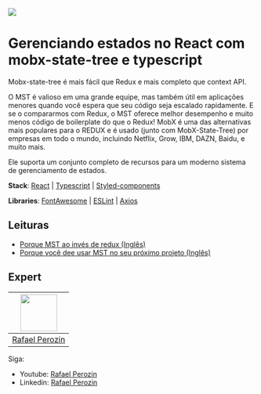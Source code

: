 <img src="https://storage.googleapis.com/golden-wind/experts-club/capa-github.svg" />

# Gerenciando estados no React com mobx-state-tree e typescript

Mobx-state-tree é mais fácil que Redux e mais completo que context API.

O MST é valioso em uma grande equipe, mas também útil em aplicações menores quando você espera que seu código seja escalado rapidamente. E se o compararmos com Redux, o MST oferece melhor desempenho e muito menos código de boilerplate do que o Redux! MobX é uma das alternativas mais populares para o REDUX e é usado (junto com MobX-State-Tree) por empresas em todo o mundo, incluindo Netflix, Grow, IBM, DAZN, Baidu, e muito mais.

Ele suporta um conjunto completo de recursos para um moderno sistema de gerenciamento de estados.

**Stack**: [React](https://reactjs.org/docs/getting-started.html) | [Typescript](https://www.typescriptlang.org/docs/handbook/react.html) | [Styled-components](https://styled-components.com/docs/basics)

**Libraries**: [FontAwesome](https://fontawesome.com/v5.15/how-to-use/on-the-web/using-with/react) | [ESLint](https://eslint.org/docs/user-guide/command-line-interface) | [Axios](https://github.com/axios/axios)

## Leituras
- [Porque MST ao invés de redux (Inglês)](https://shift.infinite.red/why-infinite-red-uses-mobx-state-tree-instead-of-redux-d6c1407dead)
- [Porque você dee usar MST no seu próximo projeto (Inglês)](https://dev.to/lloyds-digital/why-you-should-use-mobx-state-tree-in-your-next-react-project-l3)
## Expert
| [<img src="https://avatars.githubusercontent.com/u/35148593" width="75px;"/>](https://github.com/anabneri) |
| :--------------------------------------------------------------------------------------------------------: |
|                             [Rafael Perozin](https://github.com/rafaelperozin)                             |

Siga:
- Youtube: [Rafael Perozin](https://www.youtube.com/c/rafaelperozin)
- Linkedin: [Rafael Perozin](htpps://linkedin.com/in/rafaelperozin)
